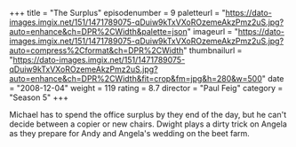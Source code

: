+++
title = "The Surplus"
episodenumber = 9
paletteurl = "https://dato-images.imgix.net/151/1471789075-qDuiw9kTxVXoROzemeAkzPmz2uS.jpg?auto=enhance&ch=DPR%2CWidth&palette=json"
imageurl = "https://dato-images.imgix.net/151/1471789075-qDuiw9kTxVXoROzemeAkzPmz2uS.jpg?auto=compress%2Cformat&ch=DPR%2CWidth"
thumbnailurl = "https://dato-images.imgix.net/151/1471789075-qDuiw9kTxVXoROzemeAkzPmz2uS.jpg?auto=enhance&ch=DPR%2CWidth&fit=crop&fm=jpg&h=280&w=500"
date = "2008-12-04"
weight = 119
rating = 8.7
director = "Paul Feig"
category = "Season 5"
+++

Michael has to spend the office surplus by they end of the day, but he can't decide between a copier or new chairs. Dwight plays a dirty trick on Angela as they prepare for Andy and Angela's wedding on the beet farm.